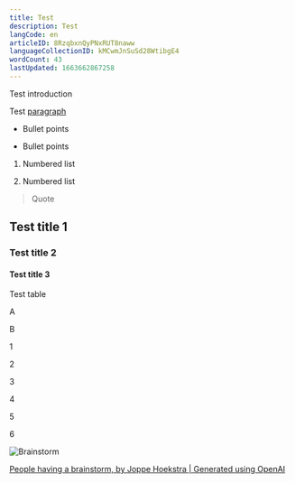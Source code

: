 ```yaml
---
title: Test
description: Test
langCode: en
articleID: 8RzqbxnQyPNxRUT8naww
languageCollectionID: kMCwmJnSuSd28WtibgE4
wordCount: 43
lastUpdated: 1663662867258
---
```


Test introduction

Test [paragraph](https://activisthandbook.org/en/home)

*   Bullet points
    
*   Bullet points
    

1.  Numbered list
    
2.  Numbered list
    

> Quote

Test title 1
------------

### Test title 2

#### Test title 3

Test table

A

B

1

2

3

4

5

6

![Brainstorm](https://imagedelivery.net/0REzXdw3XtT87nmcqY33OQ/9fa455b8-06b0-421a-5d17-28d764f7c700/articleLarge)

[People having a brainstorm, by Joppe Hoekstra | Generated using OpenAI](https://edit.activisthandbook.org/author/RhbIxSqHiBfW6f3fOQXrkEn2K4t1)
